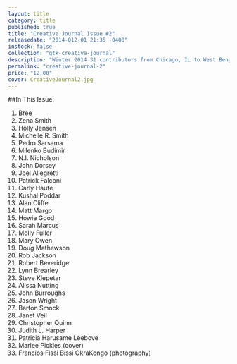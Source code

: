 ```yaml
---
layout: title
category: title
published: true
title: "Creative Journal Issue #2"
releasedate: "2014-012-01 21:35 -0400"
instock: false
collection: "gtk-creative-journal"
description: "Winter 2014 31 contributors from Chicago, IL to West Bengal, India"
permalink: "creative-journal-2"
price: "12.00"
cover: CreativeJournal2.jpg
---
```






##In This Issue:
1. Bree
2. Zena Smith
3. Holly Jensen
4. Michelle R. Smith
5. Pedro Sarsama
6. Milenko Budimir
7. N.I. Nicholson
8. John Dorsey
9. Joel Allegretti
10. Patrick Falconi
11. Carly Haufe
12. Kushal Poddar
13. Alan Cliffe
14. Matt Margo
15. Howie Good
16. Sarah Marcus
17. Molly Fuller
18. Mary Owen
19. Doug Mathewson
20. Rob Jackson
21. Robert Beveridge
22. Lynn Brearley
23. Steve Klepetar
24. Alissa Nutting
25. John Burroughs
26. Jason Wright
27. Barton Smock
28. Janet Veil
29. Christopher Quinn
30. Judith L. Harper
31. Patricia Harusame Leebove
32. Marlee Pickles (cover)
33. Francios Fissi Bissi OkraKongo (photography)
